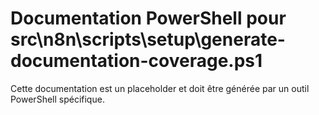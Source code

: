 # Documentation PowerShell pour src\n8n\scripts\setup\generate-documentation-coverage.ps1

Cette documentation est un placeholder et doit être générée par un outil PowerShell spécifique.
